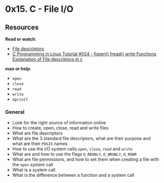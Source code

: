 # 0x15. C - File I/O

## Resources

**Read or watch**:

-   [File descriptors](https://en.wikipedia.org/wiki/File_descriptor "File descriptors")
-   [C Programming in Linux Tutorial #024 - fopen() fread() write Functions](https://www.youtube.com/watch?v=e-srF6c3TJ8 "C Programming in Linux Tutorial #024 - fopen() fread() write Functions")
[Explanation of File descriptors in c](https://www.youtube.com/watch?v=-qbmY6gQYDg "File descriptors write/read")


**man or help**:

-   `open`
-   `close`
-   `read`
-   `write`
-   `dprintf`

### General

-   Look for the right source of information online
-   How to create, open, close, read and write files
-   What are file descriptors
-   What are the 3 standard file descriptors, what are their purpose and what are their `POSIX` names
-   How to use the I/O system calls `open`, `close`, `read` and `write`
-   What are and how to use the flags `O_RDONLY`, `O_WRONLY`, `O_RDWR`
-   What are file permissions, and how to set them when creating a file with the `open` system call
-   What is a system call
-   What is the difference between a function and a system call
